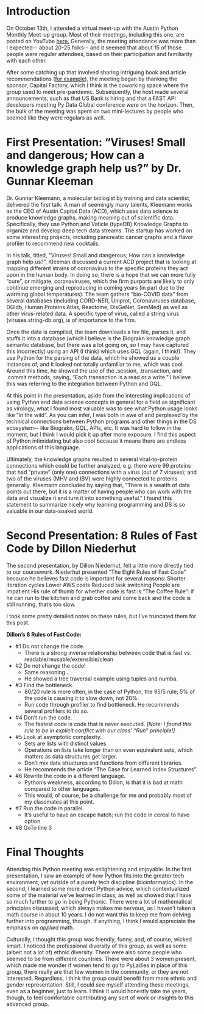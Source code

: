 # Introduction
On October 13th, I attended a virtual meet-up with the Austin Python Monthly Meet-up group. Most of their meetings, including this one, are posted on YouTube [here.](https://www.youtube.com/channel/UCMYbTawA7NcTLOYOxg1WOoA.) Generally, the meeting attendance was more than I expected-- about 20-25 folks-- and it seemed that about 15 of those people were regular attendees, based on their participation and familiarity with each other. 

After some catching up that involved sharing intriguing book and article recommendations ([for example](https://www.quantamagazine.org/how-wavelets-allow-researchers-to-transform-and-understand-data-20211013/)), the meeting began by thanking the sponsor, Capital Factory, which I think is the coworking space where the group used to meet pre-pandemic. Subsequently, the host made several announcements, such as that US Bank is hiring and that a FAST API developers meeting Py Data Global conference were on the horizon.
Then, the bulk of the meeting was spent on two mini-lectures by people who seemed like they were regulars as well. 

# First Presentation: “Viruses! Small and dangerous; How can a knowledge graph help us?” by Dr. Gunnar Kleeman
Dr. Gunnar Kleemann, a molecular biologist by training and data scientist, delivered the first talk. A man of seemingly many talents, Kleemann works as the CEO of Austin Capital Data (ACD), which uses data science to produce knowledge graphs, making meaning out of scientific data. Specifically, they use Python and Vaticle (typeDB) Knowledge Graphs to organize and develop deep tech data streams. The startup has worked on some interesting projects, including pancreatic cancer graphs and a flavor profiler to recommend new cocktails. 

In his talk, titled, “Viruses! Small and dangerous; How can a knowledge graph help us?”, Kleeman discussed a current ACD project that is looking at mapping different strains of coronavirus to the specific proteins they act upon in the human body. In doing so, there is a hope that we can more fully “cure”, or mitigate, coronaviruses, which the firm purports are likely to only continue emerging and reproducing in coming years (in part due to the warming global temperatures). The team gathers “bio-COVID data” from several databases (including CORD-NER, Uniprot, Coronaviruses database, DGldb, Human Proteins Atlas, Reactome, DisGeNet, SemMed) as well as other virus-related data. A specific type of virus, called a string virus (viruses.string-db.org), is of importance to the firm. 

Once the data is compiled, the team downloads a tsv file, parses it, and stuffs it into a database (which I believe is the Biograkn knowledge graph semantic database, but there was a lot going on, so I may have captured this incorrectly) using an API (I think) which uses GQL (again, I think!). They use Python for the parsing of the data, which he showed us a couple instances of, and it looked not totally unfamiliar to me, which was cool. Around this time, he showed the use of the .session, .transaction, and .commit methods, saying, “Each transaction is a read or a write.” I believe this was referring to the integration between Python and GQL. 

At this point in the presentation, aside from the interesting implications of using Python and data science concepts in general for a field as significant as virology, what I found most valuable was to see what Python usage looks like “in the wild”. As you can infer, I was both in awe of and perplexed by the technical connections between Python programs and other things in the DS ecosystem-- like Biograkn, GQL, APIs, etc. It was hard to follow in the moment, but I think I would pick it up after more exposure. I find this aspect of Python intimidating but also cool because it means there are endless applications of this language.

Ultimately, the knowledge graphs resulted in several viral-to-protein connections which could be further analyzed, e.g. there were 99 proteins that had “private” (only one) connections with a virus (out of 7 viruses); and two of the viruses (MHV and IBV) were highly connected to proteins generally. Kleemann concluded by saying that, “There is a wealth of data points out there, but it is a matter of having people who can work with the data and visualize it and turn it into something useful.” I found this statement to summarize nicely why learning programming and DS is so valuable in our data-soaked world.

# Second Presentation: 8 Rules of Fast Code by Dillon Niederhut
The second presentation, by Dillon Niederhut, felt a little more directly tied to our coursework. Niederhut presented “The Eight Rules of Fast Code” because he believes fast code is important for several reasons:
Shorter iteration cycles
Lower AWS costs
Reduced task switching
People are impatient
His rule of thumb for whether code is fast is “The Coffee Rule”: if he can run to the kitchen and grab coffee and come back and the code is still running, that’s too slow.

I took some pretty detailed notes on these rules, but I’ve truncated them for this post.

__Dillon’s 8 Rules of Fast Code:__

- #1 Do not change the code. 
    - There is a strong inverse relationship between code that is fast vs. readable/reusable/extensible/clean
- #2 Do not change the code!
    - Same reasoning…
    - He showed a tree traversal example using tuples and numba.
- #3 Find the bottleneck.
  - 80/20 rule is more often, in the case of Python, the 95/5 rule; 5% of the code is causing it to slow down, not 20%.
  - Run code through profiler to find bottleneck. He recommends several profilers to do so.
- #4 Don’t run the code.
  - The fastest code is code that is never executed. *[Note: I found this rule to be in explicit conflict with our class’ “Run” principle!]*
- #5 Look at asymptotic complexity.
  - Sets are lists with distinct values
  - Operations on lists take longer than on even equivalent sets, which matters as data structures get larger.
  - Don’t mix data structures and functions from different libraries.
  - He recommends the article “The Case for Learned Index Structures”.
- #6 Rewrite the code in a different language. 
  - Python’s weakness, according to Dillon, is that it is bad at math compared to other languages.
  - This would, of course, be a challenge for me and probably most of my classmates at this point.
- #7 Run the code in parallel.
  - It’s useful to have an escape hatch; run the code in cereal to have option
- #8 GoTo line 3

# Final Thoughts
Attending this Python meeting was enlightening and enjoyable. In the first presentation, I saw an example of how Python fits into the greater tech environment, yet outside of a purely tech discipline (bioinformatics). In the second, I learned some more direct Python advice, which contextualized some of the material we’ve learned in class, as well as showed that I have so much further to go in being Pythonic. There were a lot of mathematical principles discussed, which always makes me nervous, as I haven’t taken a math course in about 10 years. I do not want this to keep me from delving further into programming, though. If anything, I think I would appreciate the emphasis on *applied* math. 

Culturally, I thought this group was friendly, funny, and, of course, wicked smart. I noticed the professional diversity of this group, as well as some (albeit not a lot of) ethnic diversity. There were also some people who seemed to be from different countries. There were about 3 women present, which made me wonder if women tend to go to PyLadies in place of this group, there really are that few women in the community, or they are not interested. Regardless, I think the group could benefit from more ethnic and gender representation. Still, I could see myself attending these meetings, even as a beginner, just to learn. I think it would honestly take me years, though, to feel comfortable contributing any sort of work or insights to this advanced group.
